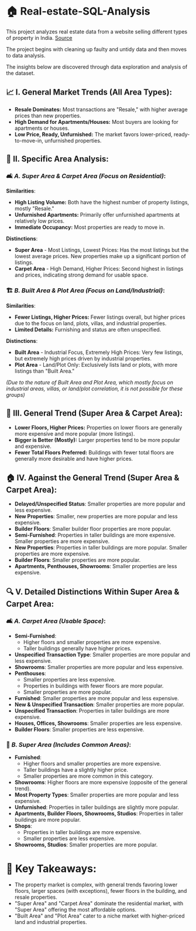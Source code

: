 # 🏠 Real-estate-SQL-Analysis

This project analyzes real estate data from a website selling different types of property in India.
[Source](https://www.kaggle.com/datasets/kunjadiyarohit/flats-uncleaned-dataset/data) 

The project begins with cleaning up faulty and untidy data and then moves to data analysis.

The insights below are discovered through data exploration and analysis of the dataset.

 ## 📈 **I. General Market Trends (All Area Types)**:

- **Resale Dominates:** Most transactions are "Resale," with higher average prices than new properties.
- **High Demand for Apartments/Houses:**  Most buyers are looking for apartments or houses.
- **Low Price, Ready, Unfurnished:** The market favors lower-priced, ready-to-move-in, unfurnished properties.

 ## 📍 **II. Specific Area Analysis**:

 ### 🛋️ ***A. Super Area & Carpet Area (Focus on Residential)***:

**Similarities**:
- **High Listing Volume:** Both have the highest number of property listings, mostly "Resale."
- **Unfurnished Apartments:** Primarily offer unfurnished apartments at relatively low prices.
- **Immediate Occupancy:** Most properties are ready to move in.

**Distinctions**:
-   **Super Area** - Most Listings, Lowest Prices: Has the most listings but the lowest average prices. New properties make up a significant portion of listings.
-   **Carpet Area** - High Demand, Higher Prices: Second highest in listings and prices, indicating strong demand for usable space.

### 🏗️ ***B.  Built Area & Plot Area (Focus on Land/Industrial)***:

**Similarities**:
- **Fewer Listings, Higher Prices:** Fewer listings overall, but higher prices due to the focus on land, plots, villas, and industrial properties.
- **Limited Details:** Furnishing and status are often unspecified.

**Distinctions**:
-   **Built Area** - Industrial Focus, Extremely High Prices: Very few listings, but extremely high prices driven by industrial properties.
-   **Plot Area** - Land/Plot Only: Exclusively lists land or plots, with more listings than "Built Area."

*(Due to the nature of Built Area and Plot Area, which mostly focus on industrial areas, villas, or land/plot correlation, it is not possible for these groups)*

## 📏 **III.  General Trend (Super Area & Carpet Area)**:

-    **Lower Floors, Higher Prices:** Properties on lower floors are generally more expensive and more popular (more listings).
-    **Bigger is Better (Mostly):** Larger properties tend to be more popular and expensive.
-    **Fewer Total Floors Preferred:** Buildings with fewer total floors are generally more desirable and have higher prices.

## 🏠 **IV.  Against the General Trend (Super Area & Carpet Area)**:

-    **Delayed/Unspecified Status**: Smaller properties are more popular and less expensive.
-    **New Properties**: Smaller, new properties are more popular and less expensive.
-    **Builder Floors**: Smaller builder floor properties are more popular.
-    **Semi-Furnished**:
    Properties in taller buildings are more expensive.
    Smaller properties are more expensive.
-    **New Properties**:
    Properties in taller buildings are more popular.
    Smaller properties are more expensive.
-    **Builder Floors**: Smaller properties are more popular.
-    **Apartments, Penthouses, Showrooms**: Smaller properties are less expensive.

## 🔍 **V.  Detailed Distinctions Within Super Area & Carpet Area**:

### 🛋️ ***A.  Carpet Area (Usable Space)***:

-    **Semi-Furnished**:
     - Higher floors and smaller properties are more expensive.
     - Taller buildings generally have higher prices.
-    **Unspecified Transaction Type**: Smaller properties are more popular and less expensive.
-    **Showrooms**: Smaller properties are more popular and less expensive.
-    **Penthouses**:
     - Smaller properties are less expensive.
     - Properties in buildings with fewer floors are more popular.
     - Smaller properties are more popular.
-    **Furnished**: Smaller properties are more popular and less expensive.
-    **New & Unspecified Transaction**: Smaller properties are more popular.
-    **Unspecified Transaction**: Properties in taller buildings are more expensive.
-    **Houses, Offices, Showrooms**: Smaller properties are less expensive.
-    **Builder Floors**: Smaller properties are less expensive.

### 🏢 ***B.  Super Area (Includes Common Areas)***:

-    **Furnished**:
     - Higher floors and smaller properties are more expensive.
     - Taller buildings have a slightly higher price.
     - Smaller properties are more common in this category.
-    **Showrooms**: Higher floors are more expensive (opposite of the general trend).
-    **Most Property Types**: Smaller properties are more popular and less expensive.
-    **Unfurnished**: Properties in taller buildings are slightly more popular.
-    **Apartments, Builder Floors, Showrooms, Studios**: Properties in taller buildings are more popular.
-    **Shops**:
     - Properties in taller buildings are more expensive.
     - Smaller properties are less expensive.
-    **Showrooms, Studios**: Smaller properties are more popular.

# **🔑 Key Takeaways**:

-   The property market is complex, with general trends favoring lower floors, larger spaces (with exceptions), fewer floors in the building, and resale properties.
-   "Super Area" and "Carpet Area" dominate the residential market, with "Super Area" offering the most affordable options.
-   "Built Area" and "Plot Area" cater to a niche market with higher-priced land and industrial properties.
